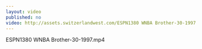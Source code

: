 ```yaml
---
layout: video
published: no
video: http://assets.switzerlandwest.com/ESPN1380 WNBA Brother-30-1997.mp4
---
```

ESPN1380 WNBA Brother-30-1997.mp4
